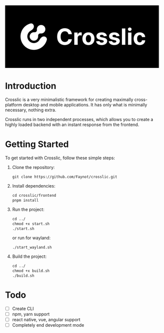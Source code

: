 ![Crosslic](./img/logo.png)

# Introduction

Crosslic is a very minimalistic framework for creating maximally cross-platform desktop and mobile applications. It has only what is minimally necessary, nothing extra.

Crosslic runs in two independent processes, which allows you to create a highly loaded backend with an instant response from the frontend.


# Getting Started

To get started with Crosslic, follow these simple steps:

1. Clone the repository:
   ```
   git clone https://github.com/Faynot/crosslic.git
   ```
2. Install dependencies:
   ```
   cd crosslic/frontend
   pnpm install
   ```
3. Run the project:
   ```
   cd ../
   chmod +x start.sh
   ./start.sh
   ```

   or run for wayland:
   ```
   ./start_wayland.sh
   ```

4. Build the project:
   ```
   cd ../
   chmod +x build.sh
   ./build.sh
   ```



# Todo

- [ ] Create CLI
- [ ] npm, yarn support
- [ ] react native, vue, angular support
- [ ] Completely end development mode
